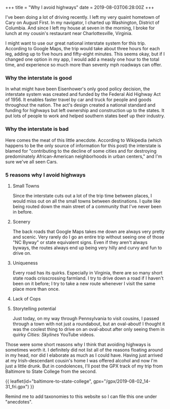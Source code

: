 +++
title = "Why I avoid highways"
date = 2019-08-03T06:28:00Z
+++

I've been doing a lot of driving recently. I left my very quaint hometown of Cary on August First.
In my navigator, I charted up Washington, District of Columbia. And since I left my house at seven
in the morning, I broke for lunch at my cousin's restaurant near Charlottesville, Virginia. 

I might want to use our great national interstate system for this trip. According to Google Maps,
the trip would take about three hours for each leg, adding up to five hours and fifty-eight minutes.
This seems okay, but if I changed one option in my app, I would add a measly one hour to the total
time, and experience so much more than seventy mph roadways can offer. 

### Why the interstate is good

In what might have been Eisenhower's only good policy decision, the interstate system was created
and funded by the Federal Aid Highway Act of 1956. It enables faster travel by car and truck for
people and goods throughout the nation. The act's design created a national standard and funding for
highways but left ownership and construction up to the states. It put lots of people to work and
helped southern states beef up their industry. 

### Why the interstate is bad

Here comes the meat of this little anecdote. According to Wikipedia (which happens to be the only
source of information for this post) the interstate is blamed for "contributing to the decline of
some cities and for destroying predominately African-American neighborhoods in urban centers," and
I'm sure we've all seen Cars. 

### 5 reasons why I avoid highways

1. Small Towns

    Since the interstate cuts out a lot of the trip time between places, I would miss out on all the
    small towns between destinations. I quite like being routed down the main street of a community
    that I've never been in before. 

1. Scenery

    The back roads that Google Maps takes me down are always very pretty and scenic. Very rarely do
    I go an entire trip without seeing one of those "NC Byway" or state equivalent signs. Even if
    they aren't always byways, the routes always end up being very hilly and curvy and fun to drive
    on.

1. Uniqueness

    Every road has its quirks. Especially in Virginia, there are so many short state roads
    crisscrossing farmland. I try to drive down a road if I haven't been on it before; I try to take
    a new route whenever I visit the same place more than once.

1. Lack of Cops

1. Storytelling potential

    Just today, on my way through Pennsylvania to visit cousins, I passed through a town with not
    just a roundabout, but an oval-about! I thought it was the coolest thing to drive on an
    oval-about after only seeing them in quirky *Cities: Skylines* YouTube videos. 

Those were some short reasons why I think that avoiding highways is sometimes worth it. I definitely
did not list all of the reasons floating around in my head, nor did I elaborate as much as I could
have. Having just arrived at my Irish-descendant cousin's home I was offered alcohol and now I'm
just a little drunk. But in condolences, I'll post the GPX track of my trip from Baltimore to State
College from the second.

{{ leaflet(id="baltimore-to-state-college", gpx="/gpx/2019-08-02_14-31_fri.gpx") }}

Remind me to add taxonomies to this website so I can file this one under "anecdotes".

